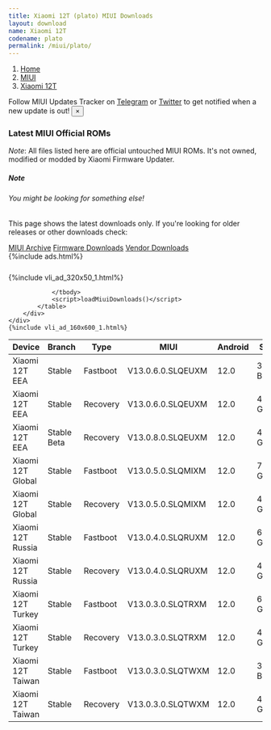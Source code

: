 ```yaml
---
title: Xiaomi 12T (plato) MIUI Downloads
layout: download
name: Xiaomi 12T
codename: plato
permalink: /miui/plato/
---
```

<nav aria-label="breadcrumb">
    <ol class="breadcrumb">
        <li class="breadcrumb-item"><a href="/">Home</a></li>
        <li class="breadcrumb-item"><a href="/miui/">MIUI</a></li>
        <li class="breadcrumb-item active" aria-current="page"><a href="/miui/plato/">Xiaomi 12T</a></li>
    </ol>
</nav>
<div class="alert alert-primary alert-dismissible fade show" role="alert">
    Follow MIUI Updates Tracker on <a href="https://t.me/MIUIUpdatesTracker" class="alert-link">Telegram</a>
     or <a href="https://twitter.com/MiFwUpdater" class="alert-link">Twitter</a> to get notified when a new update is out!
    <button type="button" class="close" data-dismiss="alert" aria-label="Close">
        <span aria-hidden="true">&times;</span>
    </button>
</div>

### Latest MIUI Official ROMs
*Note*: All files listed here are official untouched MIUI ROMs. It's not owned, modified or modded by Xiaomi Firmware Updater.
<div class="card">
  <div class="card-body">
    <h5 class="card-title">Note</h5>
    <h6 class="card-subtitle mb-2 text-muted">You might be looking for something else!</h6>
    <p class="card-text">This page shows the latest downloads only.
     If you're looking for older releases or other downloads check:</p>
    <a href="/archive/miui/plato/" class="card-link">MIUI Archive</a>
    <a href="/firmware/plato/" class="card-link">Firmware Downloads</a>
    <a href="/vendor/plato/" class="card-link">Vendor Downloads</a>
  </div>
</div>
{%include ads.html%}
<div class="row justify-content-center">
    <div class="col-10">
        <div class="table-responsive-md" style="margin-top: 25px;">
            {%include vli_ad_320x50_1.html%}
            <table id="miui" class="display dt-responsive nowrap compact table table-striped table-hover table-sm">
                <thead class="thead-dark">
                    <tr>
                        <th data-ref="device">Device</th>
                        <th data-ref="branch">Branch</th>
                        <th data-ref="type">Type</th>
                        <th data-ref="miui">MIUI</th>
                        <th data-ref="android">Android</th>
                        <th data-ref="size">Size</th>
                        <th data-ref="size">Date</th>
                        <th data-ref="link">Link</th>
                    </tr>
                </thead>
                <tbody>
                <tr><td>Xiaomi 12T EEA</td><td>Stable</td><td>Fastboot</td><td>V13.0.6.0.SLQEUXM</td><td>12.0</td><td>344 Bytes</td><td>2022-08-17</td><td><a href="/miui/plato/stable/V13.0.6.0.SLQEUXM/">Download</a></td></tr>
<tr><td>Xiaomi 12T EEA</td><td>Stable</td><td>Recovery</td><td>V13.0.6.0.SLQEUXM</td><td>12.0</td><td>4.6 GB</td><td>2022-10-18</td><td><a href="/miui/plato/stable/V13.0.6.0.SLQEUXM/">Download</a></td></tr>
<tr><td>Xiaomi 12T EEA</td><td>Stable Beta</td><td>Recovery</td><td>V13.0.8.0.SLQEUXM</td><td>12.0</td><td>4.6 GB</td><td>2022-10-27</td><td><a href="/miui/plato/stable beta/V13.0.8.0.SLQEUXM/">Download</a></td></tr>
<tr><td>Xiaomi 12T Global</td><td>Stable</td><td>Fastboot</td><td>V13.0.5.0.SLQMIXM</td><td>12.0</td><td>7.3 GB</td><td>2022-10-26</td><td><a href="/miui/plato/stable/V13.0.5.0.SLQMIXM/">Download</a></td></tr>
<tr><td>Xiaomi 12T Global</td><td>Stable</td><td>Recovery</td><td>V13.0.5.0.SLQMIXM</td><td>12.0</td><td>4.6 GB</td><td>2022-11-07</td><td><a href="/miui/plato/stable/V13.0.5.0.SLQMIXM/">Download</a></td></tr>
<tr><td>Xiaomi 12T Russia</td><td>Stable</td><td>Fastboot</td><td>V13.0.4.0.SLQRUXM</td><td>12.0</td><td>6.6 GB</td><td>2022-09-20</td><td><a href="/miui/plato/stable/V13.0.4.0.SLQRUXM/">Download</a></td></tr>
<tr><td>Xiaomi 12T Russia</td><td>Stable</td><td>Recovery</td><td>V13.0.4.0.SLQRUXM</td><td>12.0</td><td>4.5 GB</td><td>2022-10-06</td><td><a href="/miui/plato/stable/V13.0.4.0.SLQRUXM/">Download</a></td></tr>
<tr><td>Xiaomi 12T Turkey</td><td>Stable</td><td>Fastboot</td><td>V13.0.3.0.SLQTRXM</td><td>12.0</td><td>6.4 GB</td><td>2022-09-20</td><td><a href="/miui/plato/stable/V13.0.3.0.SLQTRXM/">Download</a></td></tr>
<tr><td>Xiaomi 12T Turkey</td><td>Stable</td><td>Recovery</td><td>V13.0.3.0.SLQTRXM</td><td>12.0</td><td>4.5 GB</td><td>2022-10-06</td><td><a href="/miui/plato/stable/V13.0.3.0.SLQTRXM/">Download</a></td></tr>
<tr><td>Xiaomi 12T Taiwan</td><td>Stable</td><td>Fastboot</td><td>V13.0.3.0.SLQTWXM</td><td>12.0</td><td>346 Bytes</td><td>2022-10-08</td><td><a href="/miui/plato/stable/V13.0.3.0.SLQTWXM/">Download</a></td></tr>
<tr><td>Xiaomi 12T Taiwan</td><td>Stable</td><td>Recovery</td><td>V13.0.3.0.SLQTWXM</td><td>12.0</td><td>4.5 GB</td><td>2022-10-26</td><td><a href="/miui/plato/stable/V13.0.3.0.SLQTWXM/">Download</a></td></tr>

                </tbody>
                <script>loadMiuiDownloads()</script>
            </table>
        </div>
    </div>
    {%include vli_ad_160x600_1.html%}
</div>

